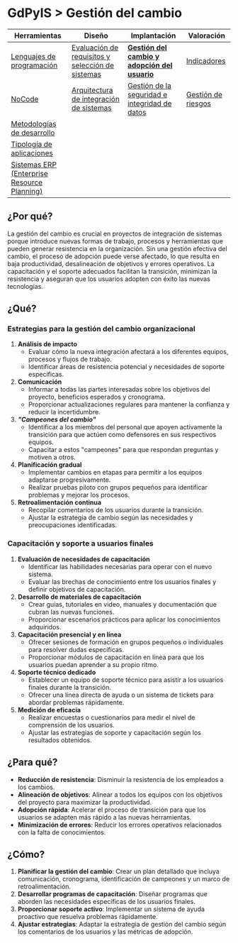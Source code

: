 # GdPyIS > Gestión del cambio

|Herramientas|Diseño|Implantación|Valoración|
|-|-|-|-|
|[Lenguajes de programación](lenguajesProgramacion.md)|[Evaluación de requisitos y selección de sistemas](requisitos.md)|[**Gestión del cambio y adopción del usuario**](gestionDelCambio.md)|[Indicadores](indicadores.md)|
|[NoCode](noCode.md)|[Arquitectura de integración de sistemas](arquitectura.md)|[Gestión de la seguridad e integridad de datos](gestionSeguridad.md)|[Gestión de riesgos](riesgos.md)|
|[Metodologías de desarrollo](metodologiasDesarrollo.md)
|[Tipología de aplicaciones](tipologia.md)
|[Sistemas ERP (Enterprise Resource Planning)](erp.md)

## ¿Por qué?

La gestión del cambio es crucial en proyectos de integración de sistemas porque introduce nuevas formas de trabajo, procesos y herramientas que pueden generar resistencia en la organización. Sin una gestión efectiva del cambio, el proceso de adopción puede verse afectado, lo que resulta en baja productividad, desalineación de objetivos y errores operativos. La capacitación y el soporte adecuados facilitan la transición, minimizan la resistencia y aseguran que los usuarios adopten con éxito las nuevas tecnologías.

## ¿Qué?

### Estrategias para la gestión del cambio organizacional

1. **Análisis de impacto**
   - Evaluar cómo la nueva integración afectará a los diferentes equipos, procesos y flujos de trabajo.
   - Identificar áreas de resistencia potencial y necesidades de soporte específicas.
2. **Comunicación**
   - Informar a todas las partes interesadas sobre los objetivos del proyecto, beneficios esperados y cronograma.
   - Proporcionar actualizaciones regulares para mantener la confianza y reducir la incertidumbre.
3. ***"Campeones del cambio"***
   - Identificar a los miembros del personal que apoyen activamente la transición para que actúen como defensores en sus respectivos equipos.
   - Capacitar a estos "campeones" para que respondan preguntas y motiven a otros.
4. **Planificación gradual**
   - Implementar cambios en etapas para permitir a los equipos adaptarse progresivamente.
   - Realizar pruebas piloto con grupos pequeños para identificar problemas y mejorar los procesos.
5. **Retroalimentación continua**
   - Recopilar comentarios de los usuarios durante la transición.
   - Ajustar la estrategia de cambio según las necesidades y preocupaciones identificadas.

### Capacitación y soporte a usuarios finales

1. **Evaluación de necesidades de capacitación**
   - Identificar las habilidades necesarias para operar con el nuevo sistema.
   - Evaluar las brechas de conocimiento entre los usuarios finales y definir objetivos de capacitación.
2. **Desarrollo de materiales de capacitación**
   - Crear guías, tutoriales en video, manuales y documentación que cubran las nuevas funciones.
   - Proporcionar escenarios prácticos para aplicar los conocimientos adquiridos.
3. **Capacitación presencial y en línea**
   - Ofrecer sesiones de formación en grupos pequeños o individuales para resolver dudas específicas.
   - Proporcionar módulos de capacitación en línea para que los usuarios puedan aprender a su propio ritmo.
4. **Soporte técnico dedicado**
   - Establecer un equipo de soporte técnico para asistir a los usuarios finales durante la transición.
   - Ofrecer una línea directa de ayuda o un sistema de tickets para abordar problemas rápidamente.
5. **Medición de eficacia**
   - Realizar encuestas o cuestionarios para medir el nivel de comprensión de los usuarios.
   - Ajustar las estrategias de soporte y capacitación según los resultados obtenidos.

## ¿Para qué?

- **Reducción de resistencia**: Disminuir la resistencia de los empleados a los cambios.
- **Alineación de objetivos**: Alinear a todos los equipos con los objetivos del proyecto para maximizar la productividad.
- **Adopción rápida**: Acelerar el proceso de transición para que los usuarios se adapten más rápido a las nuevas herramientas.
- **Minimización de errores**: Reducir los errores operativos relacionados con la falta de conocimientos.

## ¿Cómo?

1. **Planificar la gestión del cambio**: Crear un plan detallado que incluya comunicación, cronograma, identificación de campeones y un marco de retroalimentación.
2. **Desarrollar programas de capacitación**: Diseñar programas que aborden las necesidades específicas de los usuarios finales.
3. **Proporcionar soporte activo**: Implementar un sistema de ayuda proactivo que resuelva problemas rápidamente.
4. **Ajustar estrategias**: Adaptar la estrategia de gestión del cambio según los comentarios de los usuarios y las métricas de adopción.
